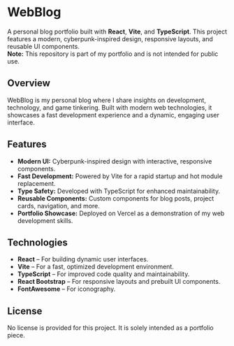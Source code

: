 # WebBlog

A personal blog portfolio built with **React**, **Vite**, and **TypeScript**. This project features a modern, cyberpunk-inspired design, responsive layouts, and reusable UI components.  
**Note:** This repository is part of my portfolio and is not intended for public use.

## Overview

WebBlog is my personal blog where I share insights on development, technology, and game tinkering. Built with modern web technologies, it showcases a fast development experience and a dynamic, engaging user interface.

## Features

- **Modern UI:** Cyberpunk-inspired design with interactive, responsive components.
- **Fast Development:** Powered by Vite for a rapid startup and hot module replacement.
- **Type Safety:** Developed with TypeScript for enhanced maintainability.
- **Reusable Components:** Custom components for blog posts, project cards, navigation, and more.
- **Portfolio Showcase:** Deployed on Vercel as a demonstration of my web development skills.

## Technologies

- **React** – For building dynamic user interfaces.
- **Vite** – For a fast, optimized development environment.
- **TypeScript** – For improved code quality and maintainability.
- **React Bootstrap** – For responsive layouts and prebuilt UI components.
- **FontAwesome** – For iconography.

## License

No license is provided for this project. It is solely intended as a portfolio piece.
